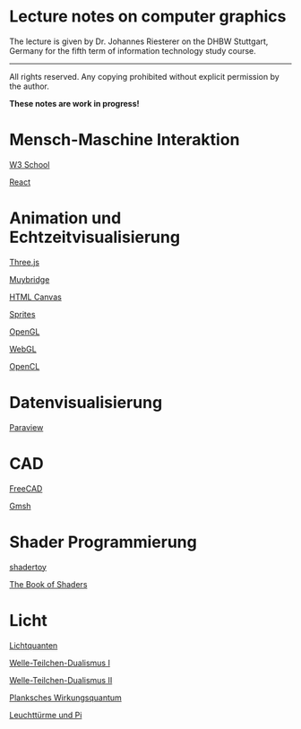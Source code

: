 
# Lecture notes on computer graphics

The lecture is given by Dr. Johannes Riesterer on the DHBW Stuttgart, Germany 
for the fifth term of information technology study course.

* * * * *

All rights reserved. Any copying prohibited without explicit permission by the 
author.

**These notes are work in progress!**

# Mensch-Maschine Interaktion
[W3 School](https://www.w3schools.com/)

[React](https://reactjs.org/)

# Animation und Echtzeitvisualisierung
[Three.js](https://threejs.org/)

[Muybridge](https://de.wikipedia.org/wiki/Eadweard_Muybridge)

[HTML Canvas](https://www.w3schools.com/html/html5_canvas.asp)

[Sprites](https://de.wikipedia.org/wiki/Sprite_(Computergrafik))

[OpenGL](https://www.khronos.org/opengl/)

[WebGL](https://www.khronos.org/webgl/)

[OpenCL](https://www.khronos.org/opencl/)



# Datenvisualisierung
[Paraview](https://www.paraview.org/)


# CAD
[FreeCAD](https://www.freecadweb.org/)

[Gmsh](https://gmsh.info/)

# Shader Programmierung
[shadertoy](https://www.shadertoy.com/)

[The Book of Shaders](https://thebookofshaders.com/)

# Licht
[Lichtquanten](https://www.youtube.com/watch?v=7fLFOgSVFJM)

[Welle-Teilchen-Dualismus I](https://www.youtube.com/watch?v=7BV0Fs4eM0I)

[Welle-Teilchen-Dualismus II](https://www.youtube.com/watch?v=BtgNrFU4kgg)

[Planksches Wirkungsquantum](https://youtu.be/kvrsbepx7Wo)

[Leuchttürme und Pi](https://www.youtube.com/watch?v=d-o3eB9sfls)
